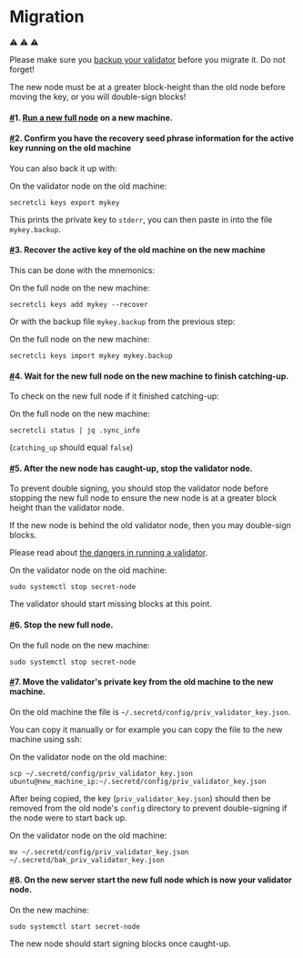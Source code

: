 # Migration

⚠️ ⚠️ ⚠️

Please make sure you [backup your validator](https://docs.scrt.network/backup/backup-a-validator.html) before you migrate it. Do not forget!

The new node must be at a greater block-height than the old node before moving the key, or you will double-sign blocks!

#### [#](https://docs.scrt.network/node-guides/migrate-a-validator.html#\_1-run-a-new-full-node-on-a-new-machine)1. [Run a new full node](https://docs.scrt.network/node-guides/run-full-node-mainnet.html) on a new machine. <a href="#_1-run-a-new-full-node-on-a-new-machine" id="_1-run-a-new-full-node-on-a-new-machine"></a>

#### [#](https://docs.scrt.network/node-guides/migrate-a-validator.html#\_2-confirm-you-have-the-recovery-seed-phrase-information-for-the-active-key-running-on-the-old-machine)2. Confirm you have the recovery seed phrase information for the active key running on the old machine <a href="#_2-confirm-you-have-the-recovery-seed-phrase-information-for-the-active-key-running-on-the-old-machi" id="_2-confirm-you-have-the-recovery-seed-phrase-information-for-the-active-key-running-on-the-old-machi"></a>

You can also back it up with:

On the validator node on the old machine:

```
secretcli keys export mykey
```

This prints the private key to `stderr`, you can then paste in into the file `mykey.backup`.

#### [#](https://docs.scrt.network/node-guides/migrate-a-validator.html#\_3-recover-the-active-key-of-the-old-machine-on-the-new-machine)3. Recover the active key of the old machine on the new machine <a href="#_3-recover-the-active-key-of-the-old-machine-on-the-new-machine" id="_3-recover-the-active-key-of-the-old-machine-on-the-new-machine"></a>

This can be done with the mnemonics:

On the full node on the new machine:

```
secretcli keys add mykey --recover
```

Or with the backup file `mykey.backup` from the previous step:

On the full node on the new machine:

```
secretcli keys import mykey mykey.backup
```

#### [#](https://docs.scrt.network/node-guides/migrate-a-validator.html#\_4-wait-for-the-new-full-node-on-the-new-machine-to-finish-catching-up)4. Wait for the new full node on the new machine to finish catching-up. <a href="#_4-wait-for-the-new-full-node-on-the-new-machine-to-finish-catching-up" id="_4-wait-for-the-new-full-node-on-the-new-machine-to-finish-catching-up"></a>

To check on the new full node if it finished catching-up:

On the full node on the new machine:

```
secretcli status | jq .sync_info
```

(`catching_up` should equal `false`)

#### [#](https://docs.scrt.network/node-guides/migrate-a-validator.html#\_5-after-the-new-node-has-caught-up-stop-the-validator-node)5. After the new node has caught-up, stop the validator node. <a href="#_5-after-the-new-node-has-caught-up-stop-the-validator-node" id="_5-after-the-new-node-has-caught-up-stop-the-validator-node"></a>

To prevent double signing, you should stop the validator node before stopping the new full node to ensure the new node is at a greater block height than the validator node.

If the new node is behind the old validator node, then you may double-sign blocks.

Please read about [the dangers in running a validator](https://docs.scrt.network/node-guides/join-validator-mainnet.html#dangers-in-running-a-validator).

On the validator node on the old machine:

```
sudo systemctl stop secret-node
```

The validator should start missing blocks at this point.

#### [#](https://docs.scrt.network/node-guides/migrate-a-validator.html#\_6-stop-the-new-full-node)6. Stop the new full node. <a href="#_6-stop-the-new-full-node" id="_6-stop-the-new-full-node"></a>

On the full node on the new machine:

```
sudo systemctl stop secret-node
```

#### [#](https://docs.scrt.network/node-guides/migrate-a-validator.html#\_7-move-the-validator-s-private-key-from-the-old-machine-to-the-new-machine)7. Move the validator's private key from the old machine to the new machine. <a href="#_7-move-the-validator-s-private-key-from-the-old-machine-to-the-new-machine" id="_7-move-the-validator-s-private-key-from-the-old-machine-to-the-new-machine"></a>

On the old machine the file is `~/.secretd/config/priv_validator_key.json`.

You can copy it manually or for example you can copy the file to the new machine using ssh:

On the validator node on the old machine:

```
scp ~/.secretd/config/priv_validator_key.json ubuntu@new_machine_ip:~/.secretd/config/priv_validator_key.json
```

After being copied, the key (`priv_validator_key.json`) should then be removed from the old node's `config` directory to prevent double-signing if the node were to start back up.

On the validator node on the old machine:

```
mv ~/.secretd/config/priv_validator_key.json ~/.secretd/bak_priv_validator_key.json
```

#### [#](https://docs.scrt.network/node-guides/migrate-a-validator.html#\_8-on-the-new-server-start-the-new-full-node-which-is-now-your-validator-node)8. On the new server start the new full node which is now your validator node. <a href="#_8-on-the-new-server-start-the-new-full-node-which-is-now-your-validator-node" id="_8-on-the-new-server-start-the-new-full-node-which-is-now-your-validator-node"></a>

On the new machine:

```
sudo systemctl start secret-node
```

The new node should start signing blocks once caught-up.
